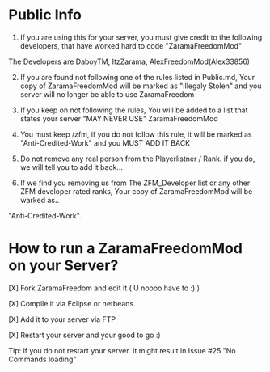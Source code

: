 # Public Info #

1. If you are using this for your server, you must give credit to the following developers, that have worked hard to code "ZaramaFreedomMod"

The Developers are DaboyTM, ItzZarama, AlexFreedomMod(Alex33856)

2. If you are found not following one of the rules listed in Public.md, Your copy of ZaramaFreedomMod will be marked as "Illegaly Stolen" and you server will no longer be able to use ZaramaFreedom

3. If you keep on not following the rules, You will be added to a list that states your server "MAY NEVER USE" ZaramaFreedomMod 

4. You must keep /zfm, if you do not follow this rule, it will be marked as "Anti-Credited-Work" and you MUST ADD IT BACK

5. Do not remove any real person from the Playerlistner / Rank. if you do, we will tell you to add it back...

6. If we find you removing us from The ZFM_Developer list or any other ZFM developer rated ranks, Your copy of ZaramaFreedomMod will be warked as..

"Anti-Credited-Work".

# How to run a ZaramaFreedomMod on your Server? #

[X] Fork ZaramaFreedom and edit it ( U noooo have to :) )

[X] Compile it via Eclipse or netbeans.

[X] Add it to your server via FTP

[X] Restart your server and your good to go :) 

Tip: if you do not restart your server. It might result in Issue #25 "No Commands loading"


